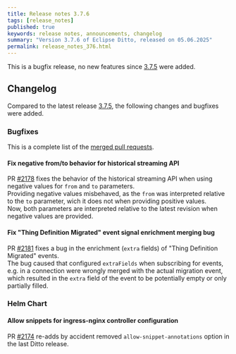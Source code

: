 ```yaml
---
title: Release notes 3.7.6
tags: [release_notes]
published: true
keywords: release notes, announcements, changelog
summary: "Version 3.7.6 of Eclipse Ditto, released on 05.06.2025"
permalink: release_notes_376.html
---
```


This is a bugfix release, no new features since [3.7.5](release_notes_375.html) were added.

## Changelog

Compared to the latest release [3.7.5](release_notes_375.html), the following changes and bugfixes were added.

### Bugfixes

This is a complete list of the
[merged pull requests](https://github.com/eclipse-ditto/ditto/pulls?q=is%3Apr+milestone%3A3.7.6).

#### Fix negative from/to behavior for historical streaming API

PR [#2178](https://github.com/eclipse-ditto/ditto/pull/2178) fixes the behavior of the historical streaming API
when using negative values for `from` and `to` parameters.  
Providing negative values misbehaved, as the `from` was interpreted relative to the `to` parameter, wich it does not
when providing positive values.  
Now, both parameters are interpreted relative to the latest revision when negative values are provided.

#### Fix "Thing Definition Migrated" event signal enrichment merging bug

PR [#2181](https://github.com/eclipse-ditto/ditto/pull/2181) fixes a bug in the enrichment (`extra` fields) of "Thing Definition Migrated" events.  
The bug caused that configured `extraFields` when subscribing for events, e.g. in a connection were wrongly merged with the
actual migration event, which resulted in the `extra` field of the event to be potentially empty or only partially filled.


### Helm Chart

#### Allow snippets for ingress-nginx controller configuration

PR [#2174](https://github.com/eclipse-ditto/ditto/pull/2174) re-adds by accident removed `allow-snippet-annotations` option in
the last Ditto release.
